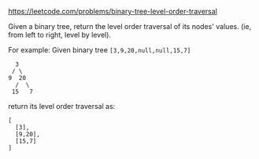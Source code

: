 https://leetcode.com/problems/binary-tree-level-order-traversal

Given a binary tree, return the level order traversal of its nodes' values. (ie, from left to right, level by level).

For example:
Given binary tree `[3,9,20,null,null,15,7]`

      3
     / \
    9  20
      /  \
     15   7

return its level order traversal as:

    [
      [3],
      [9,20],
      [15,7]
    ]

